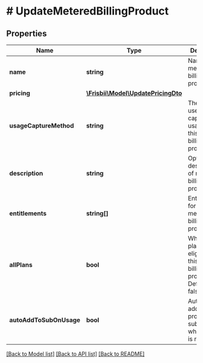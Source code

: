 # # UpdateMeteredBillingProduct

## Properties

Name | Type | Description | Notes
------------ | ------------- | ------------- | -------------
**name** | **string** | Name of metered billing product. |
**pricing** | [**\Frisbii\Model\UpdatePricingDto**](UpdatePricingDto.md) |  |
**usageCaptureMethod** | **string** | The method used to capture usage for this metered billing product. |
**description** | **string** | Optional description of metered billing product | [optional]
**entitlements** | **string[]** | Entitlements for this metered billing product. | [optional]
**allPlans** | **bool** | Whether all plans are eligible for this metered billing product. Defaults to false. | [optional]
**autoAddToSubOnUsage** | **bool** | Automatically add this product to a subscription when usage is recorded. | [optional]

[[Back to Model list]](../../README.md#models) [[Back to API list]](../../README.md#endpoints) [[Back to README]](../../README.md)
